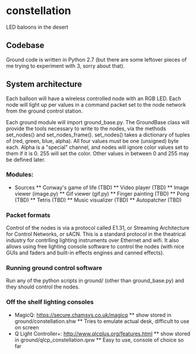 # constellation
LED baloons in the desert

## Codebase

Ground code is written in Python 2.7 (but there are some leftover pieces of me trying to experiment with 3, sorry about that).

## System architecture
Each balloon will have a wireless controlled node with an RGB LED. Each node will light up per values in a command packet set to the node network from the ground control station.

Each ground module will import ground_base.py. The GroundBase class will provide the tools necessary to write to the nodes, via the methods set_nodes() and set_nodes_frame(). set_nodes() takes a dictionary of tuples of (red, green, blue, alpha). All four values must be one (unsigned) byte each. Alpha is a "special" channel, and nodes will ignore color values set to them if it is 0. 255 will set the color. Other values in between 0 and 255 may be defined later.

### Modules:
* Sources
** Conway's game of life (TBD)
** Video player (TBD)
** Image viewer (image.py)
** Gif viewer (gif.py)
** Finger painting (TBD)
** Pong (TBD)
** Tetris (TBD)
** Music visualizer (TBD)
** Autopatcher (TBD)

### Packet formats
Control of the nodes is via a protocol called E1.31, or Streaming Architecture for Control Networks, or sACN. This is a standard protocol in the theatrical industry for contrlling lighting instruments over Ethernet and wifi. It also allows using free lighting console software to control the nodes (with nice GUIs and faders and built-in effects engines and canned effects).


### Running ground control software
Run any of the python scripts in ground/ (other than ground_base.py) and they should control the nodes.

### Off the shelf lighting consoles
* MagicQ: https://secure.chamsys.co.uk/magicq
** show stored in ground/constellation.shw
** Tries to emulate actual desk, difficult to use on screen
* Q Light Controller+: http://www.qlcplus.org/features.html
** show stored in ground/qlcp_constellation.qxw
** Easy to use, console of choice so far